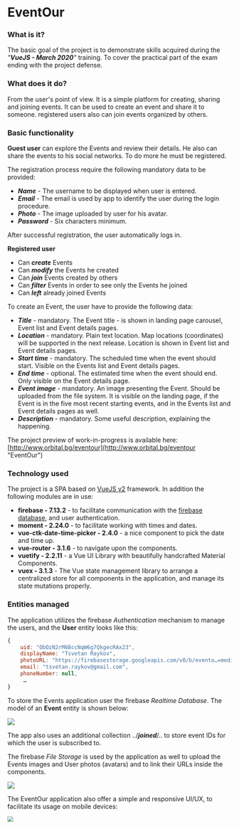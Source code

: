 # EventOur

### What is it? 

The basic goal of the project is to demonstrate skills acquired during the *"**VueJS - March 2020**"* training. To cover the practical part of the exam ending with the project defense.

### What does it do?

From the user's point of view. It is a simple platform for creating, sharing and joining events. It can be used to create an event and share it to someone. registered users also can join events organized by others.

### Basic functionality

**Guest user** can explore the Events and review their details. He also can share the events to his social networks. To do more he must be registered.

The registration process require the following mandatory data to be provided:

*  ***Name*** - The username to be displayed when user is entered. 
*  ***Email*** - The email is used by app to identify the user during the login procedure.
*  ***Photo*** - The image uploaded by user for his avatar.
*  ***Password*** - Six characters minimum.

After successful registration, the user automatically logs in.

**Registered user** 

* Can ***create*** Events
* Can ***modify*** the Events he created
* Can ***join*** Events created by others
* Can ***filter*** Events in order to see only the Events he joined
* Can ***left*** already joined Events

To create an Event, the user have to provide the following data:

* ***Title*** - mandatory. The Event title - is shown in landing page carousel, Event list and Event details pages.
* ***Location*** - mandatory. Plain text location. Map locations (coordinates) will be supported in the next release. Location is shown in Event list and Event details pages. 
* ***Start time*** - mandatory. The scheduled time when the event should start. Visible on the Events list and Event details pages.
* ***End time*** - optional. The estimated time when the event should end. Only visible on the Event details page.
* ***Event image*** - mandatory. An image presenting the Event. Should be uploaded from the file system. It is visible on the landing page, if the Event is in the five most recent starting events, and in the Events list and Event details pages as well. 
* ***Description*** - mandatory. Some useful description, explaining the happening.

The project preview of work-in-progress is available here: 
[http://www.orbital.bg/eventour](http://www.orbital.bg/eventour "EventOur")  



### Technology used

The project is a SPA based on [VueJS v2](https://vuejs.org/v2/guide/) framework. In addition the following modules are in use:

* **firebase - 7.13.2** - to facilitate communication with the [firebase database](https://firebase.google.com/), and user authentication.
* **moment - 2.24.0** - to facilitate working with times and dates.
* **vue-ctk-date-time-picker - 2.4.0** - a nice component to pick the date and time up.
* **vue-router - 3.1.6** - to navigate upon the components.
* **vuetify - 2.2.11** - a Vue UI Library with beautifully handcrafted Material Components.
* **vuex - 3.1.3** -  The Vue state management library to arrange a centralized store for all components in the application, and manage its state mutations properly.

### Entities managed

The application utilizes the firebase *Authentication* mechanism to manage the users, and the **User** entity looks like this:

```javascript
{
	uid: "ObOzN2rM6BccNqW6g7QkgecRAx23",
	displayName: "Tsvetan Raykov",
	photoURL: "https://firebasestorage.googleapis.com/v0/b/evento…=media&token=bf59440a-55eb-44d9-b0a0-820786976d0a",
	email: "tsvetan.raykov@gmail.com",
	phoneNumber: null,
	 …
}
```

To store the Events application user the firebase *Realtime Database*. The model of an **Event** entity is shown below:

![](https://firebasestorage.googleapis.com/v0/b/eventour-63336.appspot.com/o/events%2F2020-04-14_22-43-14.png?alt=media&token=ea0112a4-b1a4-417a-af48-b10c0383b280)

The app also uses an additional collection ../***joined***/.. to store event IDs for which the user is subscribed to.

The firebase *File Storage* is used by the application as well to upload the Events images and User photos (avatars)  and to link their URLs inside the components. 

![](https://firebasestorage.googleapis.com/v0/b/eventour-63336.appspot.com/o/events%2F2020-04-14_23-06-38.png?alt=media&token=3a165881-651d-40c9-8d8b-9b49856b04d2)



The EventOur application also offer a simple and responsive UI/UX, to facilitate its usage on mobile devices:

<img src="http://www.orbital.bg/eventour/2020-04-15_00-43-50.gif" style="zoom: 80%;" />



